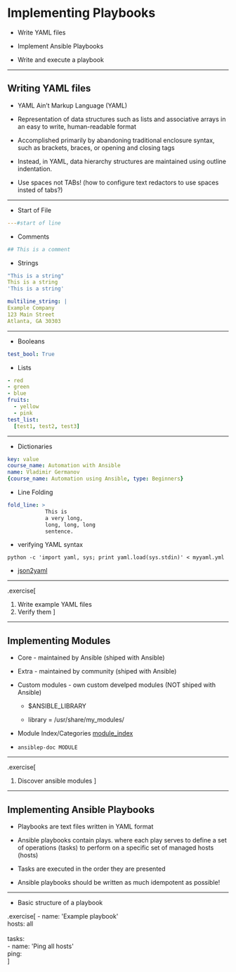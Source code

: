 # Implementing Playbooks

* Write YAML files

* Implement Ansible Playbooks

* Write and execute a playbook

---

## Writing YAML files

* YAML Ain’t Markup Language (YAML)

* Representation of data structures such as lists and
associative arrays in an easy to write, human-readable format

* Accomplished primarily by abandoning traditional enclosure syntax, such as brackets, braces, or
opening and closing tags

* Instead, in YAML, data hierarchy structures are maintained using outline indentation.

* Use spaces not TABs! (how to configure text redactors to use spaces insted of tabs?)

---

* Start of File

```yaml
---#start of line

```

* Comments

```yaml
## This is a comment
```

* Strings

```yaml
"This is a string"
This is a string
'This is a string'

multiline_string: |
Example Company
123 Main Street
Atlanta, GA 30303
```

---

* Booleans

```yaml
test_bool: True
```

* Lists

```yaml
- red
- green
- blue
fruits:
  - yellow
  - pink
test_list:
  [test1, test2, test3]
```

---

* Dictionaries

```yaml
key: value
course_name: Automation with Ansible
name: Vladimir Germanov
{course_name: Automation using Ansible, type: Beginners}
```

* Line Folding

```yaml
fold_line: >
            This is
            a very long,
            long, long, long
            sentence.
```

* verifying YAML syntax

```
python -c 'import yaml, sys; print yaml.load(sys.stdin)' < myyaml.yml
```

* [json2yaml](https://www.json2yaml.com/)

---

.exercise[
1. Write example YAML files
2. Verify them
]

---

## Implementing Modules

* Core - maintained by Ansible (shiped with Ansible)

* Extra - maintained by community (shiped with Ansible)

* Custom modules - own custom develped modules (NOT shiped with Ansible)

  * $ANSIBLE_LIBRARY

  * library = /usr/share/my_modules/

* Module Index/Categories [module_index](http://docs.ansible.com/ansible/latest/modules/modules_by_category.html)

* ```ansiblep-doc MODULE```

---

.exercise[
1. Discover ansible modules
]

---

## Implementing Ansible Playbooks

* Playbooks are text files written in YAML format

* Ansible playbooks contain plays. where each play serves to define a set of
operations (tasks) to perform on a specific set of managed hosts (hosts)

* Tasks are executed in the order they are presented

* Ansible playbooks should be written as much idempotent as possible!

---

* Basic structure of a playbook

.exercise[
\- name: 'Example playbook'<br />
    hosts: all<br />
<br />
   tasks:<br />
    - name: 'Ping all hosts'<br />
      ping:<br />
]
